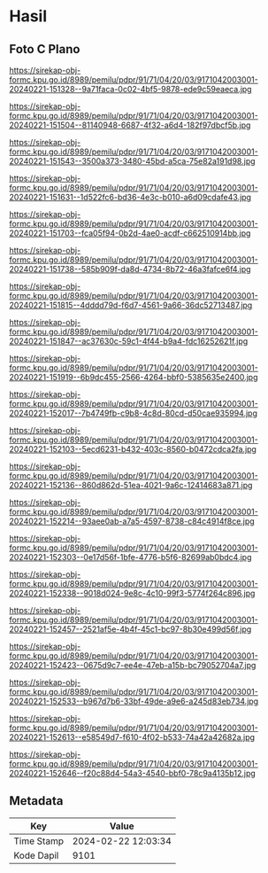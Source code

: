 # Hasil

## Foto C Plano

https://sirekap-obj-formc.kpu.go.id/8989/pemilu/pdpr/91/71/04/20/03/9171042003001-20240221-151328--9a71faca-0c02-4bf5-9878-ede9c59eaeca.jpg

https://sirekap-obj-formc.kpu.go.id/8989/pemilu/pdpr/91/71/04/20/03/9171042003001-20240221-151504--81140948-6687-4f32-a6d4-182f97dbcf5b.jpg

https://sirekap-obj-formc.kpu.go.id/8989/pemilu/pdpr/91/71/04/20/03/9171042003001-20240221-151543--3500a373-3480-45bd-a5ca-75e82a191d98.jpg

https://sirekap-obj-formc.kpu.go.id/8989/pemilu/pdpr/91/71/04/20/03/9171042003001-20240221-151631--1d522fc6-bd36-4e3c-b010-a6d09cdafe43.jpg

https://sirekap-obj-formc.kpu.go.id/8989/pemilu/pdpr/91/71/04/20/03/9171042003001-20240221-151703--fca05f94-0b2d-4ae0-acdf-c662510914bb.jpg

https://sirekap-obj-formc.kpu.go.id/8989/pemilu/pdpr/91/71/04/20/03/9171042003001-20240221-151738--585b909f-da8d-4734-8b72-46a3fafce6f4.jpg

https://sirekap-obj-formc.kpu.go.id/8989/pemilu/pdpr/91/71/04/20/03/9171042003001-20240221-151815--4dddd79d-f6d7-4561-9a66-36dc52713487.jpg

https://sirekap-obj-formc.kpu.go.id/8989/pemilu/pdpr/91/71/04/20/03/9171042003001-20240221-151847--ac37630c-59c1-4f44-b9a4-fdc16252621f.jpg

https://sirekap-obj-formc.kpu.go.id/8989/pemilu/pdpr/91/71/04/20/03/9171042003001-20240221-151919--6b9dc455-2566-4264-bbf0-5385635e2400.jpg

https://sirekap-obj-formc.kpu.go.id/8989/pemilu/pdpr/91/71/04/20/03/9171042003001-20240221-152017--7b4749fb-c9b8-4c8d-80cd-d50cae935994.jpg

https://sirekap-obj-formc.kpu.go.id/8989/pemilu/pdpr/91/71/04/20/03/9171042003001-20240221-152103--5ecd6231-b432-403c-8560-b0472cdca2fa.jpg

https://sirekap-obj-formc.kpu.go.id/8989/pemilu/pdpr/91/71/04/20/03/9171042003001-20240221-152136--860d862d-51ea-4021-9a6c-12414683a871.jpg

https://sirekap-obj-formc.kpu.go.id/8989/pemilu/pdpr/91/71/04/20/03/9171042003001-20240221-152214--93aee0ab-a7a5-4597-8738-c84c4914f8ce.jpg

https://sirekap-obj-formc.kpu.go.id/8989/pemilu/pdpr/91/71/04/20/03/9171042003001-20240221-152303--0e17d56f-1bfe-4776-b5f6-82699ab0bdc4.jpg

https://sirekap-obj-formc.kpu.go.id/8989/pemilu/pdpr/91/71/04/20/03/9171042003001-20240221-152338--9018d024-9e8c-4c10-99f3-5774f264c896.jpg

https://sirekap-obj-formc.kpu.go.id/8989/pemilu/pdpr/91/71/04/20/03/9171042003001-20240221-152457--2521af5e-4b4f-45c1-bc97-8b30e499d56f.jpg

https://sirekap-obj-formc.kpu.go.id/8989/pemilu/pdpr/91/71/04/20/03/9171042003001-20240221-152423--0675d9c7-ee4e-47eb-a15b-bc79052704a7.jpg

https://sirekap-obj-formc.kpu.go.id/8989/pemilu/pdpr/91/71/04/20/03/9171042003001-20240221-152533--b967d7b6-33bf-49de-a9e6-a245d83eb734.jpg

https://sirekap-obj-formc.kpu.go.id/8989/pemilu/pdpr/91/71/04/20/03/9171042003001-20240221-152613--e58549d7-f610-4f02-b533-74a42a42682a.jpg

https://sirekap-obj-formc.kpu.go.id/8989/pemilu/pdpr/91/71/04/20/03/9171042003001-20240221-152646--f20c88d4-54a3-4540-bbf0-78c9a4135b12.jpg


## Metadata

| Key        | Value               |
| ---------- | ------------------- |
| Time Stamp | 2024-02-22 12:03:34 |
| Kode Dapil | 9101                |



